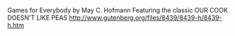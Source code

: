 Games for Everybody by May C. Hofmann
Featuring the classic
OUR COOK DOESN'T LIKE PEAS
http://www.gutenberg.org/files/8439/8439-h/8439-h.htm